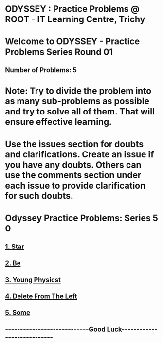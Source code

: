 # ODYSSEY : Practice Problems @ ROOT - IT Learning Centre, Trichy
# Welcome to ODYSSEY - Practice Problems Series Round 01
## Number of Problems:  5

# Note: Try to divide the problem into as many sub-problems as possible and try to solve all of them. That will ensure effective learning.

# Use the issues section for doubts and clarifications. Create an issue if you have any doubts. Others can use the comments section under each issue to provide clarification for such doubts.

# Odyssey Practice Problems: Series  5  0


## [1. Star](https://atcoder.jp/contests/abc192/tasks/abc192_a)

## [2. Be](https://atcoder.jp/contests/abc192/tasks/abc192_b)

## [3. Young Physicst](https://codeforces.com/contest/69/problem/A)

## [4. Delete From The Left](https://codeforces.com/contest/1005/problem/B)

## [5. Some](https://atcoder.jp/contests/abc192/tasks/abc192_c)


## ----------------------------Good Luck----------------------------
